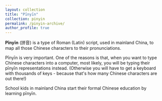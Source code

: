 ```yaml
---
layout: collection
title: "Pīnyīn"
collection: pinyin
permalink: /pinyin-archive/
author_profile: true
---
```


**Pīnyīn** (拼音) is a type of Roman (Latin) script, used in mainland China, to map all those Chinese characters to their pronunciations.

Pīnyīn is very important. One of the reasons is that, when you want to type Chinese characters into a computer, most likely, you will be typing their pīnyīn representations instead. (Otherwise you will have to get a keyboard with thousands of keys - because that's how many Chinese characters are out there!)

School kids in mainland China start their formal Chinese education by learning pīnyīn.
